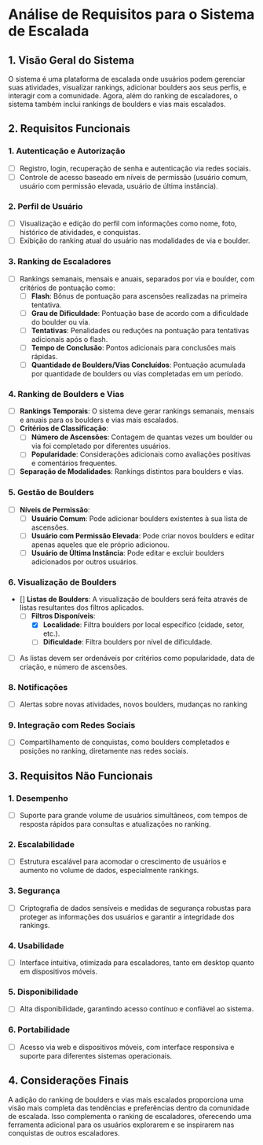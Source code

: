 # Análise de Requisitos para o Sistema de Escalada

## 1. Visão Geral do Sistema

O sistema é uma plataforma de escalada onde usuários podem gerenciar suas atividades, visualizar rankings, adicionar boulders aos seus perfis, e interagir com a comunidade. Agora, além do ranking de escaladores, o sistema também inclui rankings de boulders e vias mais escalados.

## 2. Requisitos Funcionais

### 1. Autenticação e Autorização

- [ ] Registro, login, recuperação de senha e autenticação via redes sociais.
- [ ] Controle de acesso baseado em níveis de permissão (usuário comum, usuário com permissão elevada, usuário de última instância).

### 2. Perfil de Usuário

- [ ] Visualização e edição do perfil com informações como nome, foto, histórico de atividades, e conquistas.
- [ ] Exibição do ranking atual do usuário nas modalidades de via e boulder.

### 3. Ranking de Escaladores

- [ ] Rankings semanais, mensais e anuais, separados por via e boulder, com critérios de pontuação como:
  - [ ] **Flash**: Bônus de pontuação para ascensões realizadas na primeira tentativa.
  - [ ] **Grau de Dificuldade**: Pontuação base de acordo com a dificuldade do boulder ou via.
  - [ ] **Tentativas**: Penalidades ou reduções na pontuação para tentativas adicionais após o flash.
  - [ ] **Tempo de Conclusão**: Pontos adicionais para conclusões mais rápidas.
  - [ ] **Quantidade de Boulders/Vias Concluídos**: Pontuação acumulada por quantidade de boulders ou vias completadas em um período.

### 4. Ranking de Boulders e Vias

- [ ] **Rankings Temporais**: O sistema deve gerar rankings semanais, mensais e anuais para os boulders e vias mais escalados.
- [ ] **Critérios de Classificação**:
  - [ ] **Número de Ascensões**: Contagem de quantas vezes um boulder ou via foi completado por diferentes usuários.
  - [ ] **Popularidade**: Considerações adicionais como avaliações positivas e comentários frequentes.
- [ ] **Separação de Modalidades**: Rankings distintos para boulders e vias.

### 5. Gestão de Boulders

- [ ] **Níveis de Permissão**:
  - [ ] **Usuário Comum**: Pode adicionar boulders existentes à sua lista de ascensões.
  - [ ] **Usuário com Permissão Elevada**: Pode criar novos boulders e editar apenas aqueles que ele próprio adicionou.
  - [ ] **Usuário de Última Instância**: Pode editar e excluir boulders adicionados por outros usuários.

### 6. Visualização de Boulders

- [] **Listas de Boulders**: A visualização de boulders será feita através de listas resultantes dos filtros aplicados.
  - [ ] **Filtros Disponíveis**:
    - [x] **Localidade**: Filtra boulders por local específico (cidade, setor, etc.).
    - [ ] **Dificuldade**: Filtra boulders por nível de dificuldade.
- [ ] As listas devem ser ordenáveis por critérios como popularidade, data de criação, e número de ascensões.

### 8. Notificações

- [ ] Alertas sobre novas atividades, novos boulders, mudanças no ranking

### 9. Integração com Redes Sociais

- [ ] Compartilhamento de conquistas, como boulders completados e posições no ranking, diretamente nas redes sociais.

## 3. Requisitos Não Funcionais

### 1. Desempenho

- [ ] Suporte para grande volume de usuários simultâneos, com tempos de resposta rápidos para consultas e atualizações no ranking.

### 2. Escalabilidade

- [ ] Estrutura escalável para acomodar o crescimento de usuários e aumento no volume de dados, especialmente rankings.

### 3. Segurança

- [ ] Criptografia de dados sensíveis e medidas de segurança robustas para proteger as informações dos usuários e garantir a integridade dos rankings.

### 4. Usabilidade

- [ ] Interface intuitiva, otimizada para escaladores, tanto em desktop quanto em dispositivos móveis.

### 5. Disponibilidade

- [ ] Alta disponibilidade, garantindo acesso contínuo e confiável ao sistema.

### 6. Portabilidade

- [ ] Acesso via web e dispositivos móveis, com interface responsiva e suporte para diferentes sistemas operacionais.

## 4. Considerações Finais

A adição do ranking de boulders e vias mais escalados proporciona uma visão mais completa das tendências e preferências dentro da comunidade de escalada. Isso complementa o ranking de escaladores, oferecendo uma ferramenta adicional para os usuários explorarem e se inspirarem nas conquistas de outros escaladores.
